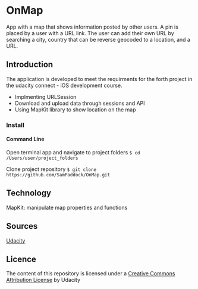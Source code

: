 # OnMap
App with a map that shows information posted by other users. A  pin is placed by a user with a URL link. The user can add their own URL by searching a city, country that can be reverse geocoded to a location, and a URL.

## Introduction

The application is developed to meet the requirments for the forth project in the udacity connect - iOS development course.
* Implmenting URLSession
* Download and upload data through sessions and API
* Using MapKit library to show location on the map

### Install

#### Command Line

Open terminal app and navigate to project folders
`$ cd /Users/user/project_folders`

Clone project repository
`$ git clone https://github.com/SamPaddock/OnMap.git`

## Technology
MapKit: manipulate map properties and functions

## Sources
[Udacity](https://www.udacity.com/course/ios-developer-nanodegree--nd003)

## Licence
The content of this repository is licensed under a [Creative Commons Attribution License](https://creativecommons.org/licenses/by/3.0/us/) by Udacity

